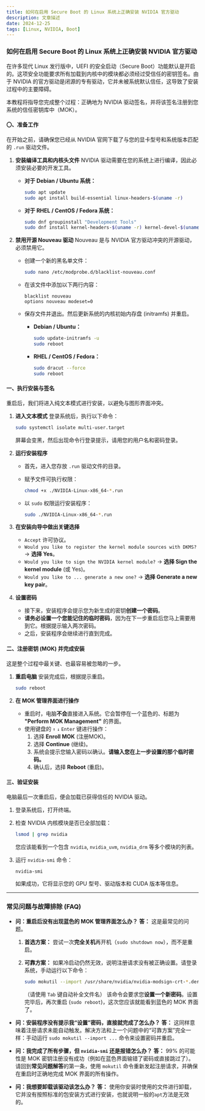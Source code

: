 ```yaml
---
title: 如何在启用 Secure Boot 的 Linux 系统上正确安装 NVIDIA 官方驱动
description: 文章描述  
date: 2024-12-25
tags: [Linux, NVIDIA, Boot]
---
```

### **如何在启用 Secure Boot 的 Linux 系统上正确安装 NVIDIA 官方驱动**

在许多现代 Linux 发行版中，UEFI 的安全启动（Secure Boot）功能默认是开启的。这项安全功能要求所有加载到内核中的模块都必须经过受信任的密钥签名。由于 NVIDIA 的官方驱动是闭源的专有驱动，它并未被系统默认信任，这导致了安装过程中的主要障碍。

本教程将指导您完成整个过程：正确地为 NVIDIA 驱动签名，并将该签名注册到您系统的信任密钥库中（MOK）。

#### **〇、准备工作**

在开始之前，请确保您已经从 NVIDIA 官网下载了与您的显卡型号和系统版本匹配的 `.run` 驱动文件。

1. **安装编译工具和内核头文件**
    NVIDIA 驱动需要在您的系统上进行编译，因此必须安装必要的开发工具。

    * **对于 Debian / Ubuntu 系统：**

        ```bash
        sudo apt update
        sudo apt install build-essential linux-headers-$(uname -r)
        ```

    * **对于 RHEL / CentOS / Fedora 系统：**

        ```bash
        sudo dnf groupinstall "Development Tools"
        sudo dnf install kernel-headers-$(uname -r) kernel-devel-$(uname -r)
        ```

2. **禁用开源 Nouveau 驱动**
    Nouveau 是与 NVIDIA 官方驱动冲突的开源驱动，必须禁用它。

    * 创建一个新的黑名单文件：

        ```bash
        sudo nano /etc/modprobe.d/blacklist-nouveau.conf
        ```

    * 在该文件中添加以下两行内容：

        ```
        blacklist nouveau
        options nouveau modeset=0
        ```

    * 保存文件并退出。然后更新系统的内核初始内存盘 (initramfs) 并重启。
        * **Debian / Ubuntu：**

            ```bash
            sudo update-initramfs -u
            sudo reboot
            ```

        * **RHEL / CentOS / Fedora：**

            ```bash
            sudo dracut --force
            sudo reboot
            ```

#### **一、执行安装与签名**

重启后，我们将进入纯文本模式进行安装，以避免与图形界面冲突。

1. **进入文本模式**
    登录系统后，执行以下命令：

    ```bash
    sudo systemctl isolate multi-user.target
    ```

    屏幕会变黑，然后出现命令行登录提示，请用您的用户名和密码登录。

2. **运行安装程序**
    * 首先，进入您存放 `.run` 驱动文件的目录。
    * 赋予文件可执行权限：

        ```bash
        chmod +x ./NVIDIA-Linux-x86_64-*.run 
        ```

    * 以 `sudo` 权限运行安装程序：

        ```bash
        sudo ./NVIDIA-Linux-x86_64-*.run
        ```

3. **在安装向导中做出关键选择**
    * `Accept` 许可协议。
    * `Would you like to register the kernel module sources with DKMS?` -> **选择 Yes**。
    * `Would you like to sign the NVIDIA kernel module?` -> **选择 Sign the kernel module** (或 Yes)。
    * `Would you like to ... generate a new one?` -> **选择 Generate a new key pair**。

4. **设置密码**
    * 接下来，安装程序会提示您为新生成的密钥**创建一个密码**。
    * **请务必设置一个您能记住的临时密码**，因为在下一步重启后您马上需要用到它。根据提示输入两次密码。
    * 之后，安装程序会继续进行直到完成。

#### **二、注册密钥 (MOK) 并完成安装**

这是整个过程中最关键、也最容易被忽略的一步。

1. **重启电脑**
    安装完成后，根据提示重启。

    ```bash
    sudo reboot
    ```

2. **在 MOK 管理界面进行操作**
    * 重启时，电脑**不会**直接进入系统。它会暂停在一个蓝色的、标题为 **"Perform MOK Management"** 的界面。
    * 使用键盘的 `↑` `↓` `Enter` 键进行操作：
        1. 选择 **Enroll MOK** (注册MOK)。
        2. 选择 **Continue** (继续)。
        3. 系统会提示您输入密码以确认。**请输入您在上一步设置的那个临时密码。**
        4. 确认后，选择 **Reboot** (重启)。

#### **三、验证安装**

电脑最后一次重启后，便会加载已获得信任的 NVIDIA 驱动。

1. 登录系统后，打开终端。
2. 检查 NVIDIA 内核模块是否已全部加载：

    ```bash
    lsmod | grep nvidia
    ```

    您应该能看到一个包含 `nvidia`, `nvidia_uvm`, `nvidia_drm` 等多个模块的列表。

3. 运行 `nvidia-smi` 命令：

    ```bash
    nvidia-smi
    ```

    如果成功，它将显示您的 GPU 型号、驱动版本和 CUDA 版本等信息。

---

### **常见问题与故障排除 (FAQ)**

* **问：重启后没有出现蓝色的 MOK 管理界面怎么办？**
    **答：** 这是最常见的问题。
    1. **首选方案：** 尝试一次**完全关机**再开机（`sudo shutdown now`），而不是重启。
    2. **可靠方案：** 如果冷启动仍然无效，说明注册请求没有被正确设置。请登录系统，手动运行以下命令：

        ```bash
        sudo mokutil --import /usr/share/nvidia/nvidia-modsign-crt-*.der
        ```

        （请使用 `Tab` 键自动补全文件名）
        该命令会要求您**设置一个新密码**。设置完毕后，再次重启 (`sudo reboot`)，这次您应该就能看到蓝色的 MOK 界面了。

* **问：安装程序没有提示我“设置”密码，直接就完成了怎么办？**
    **答：** 这同样意味着注册请求未能自动触发。解决方法和上一个问题中的“可靠方案”完全一样：手动运行 `sudo mokutil --import ...` 命令来设置密码并重启。

* **问：我完成了所有步骤，但 `nvidia-smi` 还是报错怎么办？**
    **答：** 99% 的可能性是 MOK 密钥注册没有成功（例如在蓝色界面输错了密码或直接跳过了）。请回到**常见问题解答**的第一条，使用 `mokutil` 命令重新发起注册请求，并确保在重启时正确地完成 MOK 界面的所有操作。

* **问：我想要卸载该驱动该怎么办？**
    **答：** 使用你安装时使用的文件进行卸载，它并没有按照标准的包安装方式进行安装，也就说明一般的`apt`方法是无效的。
